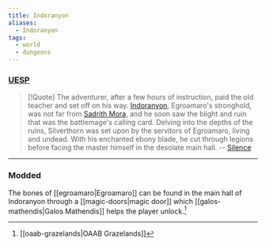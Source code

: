 ```yaml
---
title: Indoranyon
aliases:
  - Indoranyon
tags:
  - world
  - dungeons
---
```

### [UESP](https://en.uesp.net/wiki/Morrowind:Indoranyon)
> [!Quote]
> The adventurer, after a few hours of instruction, paid the old teacher and set off on his way. [Indoranyon](https://en.uesp.net/wiki/Morrowind:Indoranyon "Morrowind:Indoranyon"), Egroamaro's stronghold, was not far from [Sadrith Mora](https://en.uesp.net/wiki/Morrowind:Sadrith_Mora "Morrowind:Sadrith Mora"), and he soon saw the blight and ruin that was the battlemage's calling card. Delving into the depths of the ruins, Silverthorn was set upon by the servitors of Egroamaro, living and undead. With his enchanted ebony blade, he cut through legions before facing the master himself in the desolate main hall.
> -- [Silence](https://en.uesp.net/wiki/Morrowind:Silence_(book))

***
### Modded
The bones of [[egroamaro|Egroamaro]] can be found in the main hall of Indoranyon through a [[magic-doors|magic door]] which [[galos-mathendis|Galos Mathendis]] helps the player unlock.[^1]

[^1]: [[oaab-grazelands|OAAB Grazelands]]